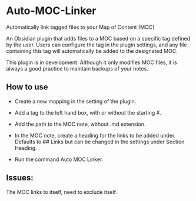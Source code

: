 # Auto-MOC-Linker

Automatically link tagged files to your Map of Content (MOC)

An Obsidian plugin that adds files to a MOC based on a specific tag defined by the user. Users can configure the tag in the plugin settings, and any file containing this tag will automatically be added to the designated MOC.

This plugin is in development. Although it only modifies MOC files, it is always a good practice to maintain backups of your notes.

## How to use
- Create a new mapping in the setting of the plugin. 

- Add a tag to the left hand box, with or without the starting #.
- Add the path to the MOC note, without .md extension.
- In the MOC note, create a heading for the links to be added under. Defaults to ## Links but can be changed in the settings under Section Heading.
- Run the command Auto MOC Linker.

## Issues:
The MOC links to itself, need to exclude itself.

